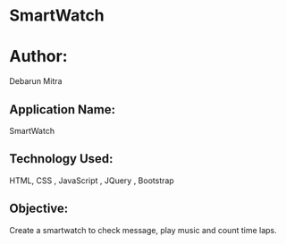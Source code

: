 # SmartWatch
# Author:
Debarun Mitra
## Application Name:
SmartWatch
## Technology Used:
HTML, CSS , JavaScript , JQuery , Bootstrap
## Objective:
Create a smartwatch to check message, play music and count time laps. 

